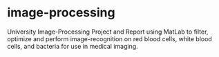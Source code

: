 # image-processing

University Image-Processing Project and Report using MatLab to filter, optimize and perform image-recognition on red blood cells, white blood cells, and bacteria for use in medical imaging. 
